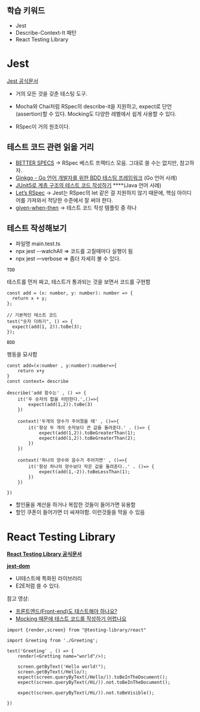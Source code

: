 ## 학습 키워드

- Jest
- Describe-Context-It 패턴
- React Testing Library

# Jest

[Jest 공식문서](https://jestjs.io/)

- 거의 모든 것을 갖춘 테스팅 도구.

- Mocha와 Chai처럼 RSpec의 describe-it을 지원하고, expect로 단언(assertion)할 수 있다. Mocking도 다양한 레벨에서 쉽게 사용할 수 있다.

- RSpec이 거의 원조이다.

## 테스트 코드 관련 읽을 거리

- [BETTER SPECS](https://www.betterspecs.org/) → RSpec 베스트 프랙티스 모음. 그대로 쓸 수는 없지만, 참고하자.
- [Ginkgo - Go 언어 개발자를 위한 BDD 테스팅 프레임워크](https://youtu.be/gfTsSBRvdqI) (Go 언어 사례)
- [JUnit5로 계층 구조의 테스트 코드 작성하기](https://johngrib.github.io/wiki/junit5-nested/) \*\*\*\*(Java 언어 사례)
- [Let’s RSpec](https://github.com/ahastudio/til/blob/main/ruby/20161206-rspec-let.md) → Jest는 RSpec의 let 같은 걸 지원하지 않기 때문에, 핵심 아이디어를 가져와서 적당한 수준에서 잘 써야 한다.
- [given-when-then](https://github.com/ahastudio/til/blob/main/blog/2018/12-08-given-when-then.md) → 테스트 코드 작성 템플릿 중 하나

## 테스트 작성해보기

- 파일명 main.test.ts
- npx jest --watchAll ⇒ 코드를 고칠때마다 실행이 됨
- npx jest —verbose ⇒ 좀더 자세히 볼 수 있다.

`TDD`

테스트를 먼저 짜고, 테스트가 통과되는 것을 보면서 코드를 구현함

```tsx
const add = (x: number, y: number): number => {
  return x + y;
};

// 기본적인 테스트 코드
test("숫자 더하기", () => {
  expect(add(1, 2)).toBe(3);
});
```

`BDD`

행동을 묘사함

```tsx
const add=(x:number , y:number):number=>{
	return x+y
}
const context= describe

describe('add 함수는' , () => {
	it('두 숫자의 합을 리턴한다.',()=>{
		expect(add(1,2)).toBe(3)
	})

	context('두개의 양수가 주어졌을 때' , ()=>{
		it('항상 두 개의 숫자보다 큰 값을 돌려준다.' . ()=> {
			expect(add(1,2)).toBeGreaterThan(1);
			expect(add(1,2)).toBeGreaterThan(2);
		})
	})

	context('하나의 양수와 음수가 주어지면' , ()=>{
		it('항상 하나의 양수보다 작은 값을 돌려준다..' . ()=> {
			expect(add(1,-2)).toBeLessThan(1);
		})
	})

})
```

- 할인율을 계산을 하거나 복잡한 것들이 들어가면 유용함
- 할인 쿠폰이 들어가면 더 싸져야함. 이런것들을 막을 수 있음

# React Testing Library

[**React Testing Library 공식문서**](https://testing-library.com/docs/react-testing-library/intro)

[**jest-dom**](https://testing-library.com/docs/ecosystem-jest-dom/)

- UI테스트에 특화된 라이브러리
- E2E처럼 쓸 수 있다.

참고 영상:

- [프론트엔드(Front-end)도 테스트해야 하나요?](https://youtu.be/-kUmsKRmOnA)
- [Mocking 때문에 테스트 코드를 작성하기 어렵나요](https://youtu.be/RoQtNLl-Wko)

```tsx
import {render,screen} from "@testing-library/react"

import Greeting from './Greeting';

test('Greeting' , () => {
	render(<Gretting name="world"/>);

	screen.getByText('Hello world!");
	screen.getByText(/Hello/);
	expect(screen.queryByText(/Hello/)).toBeInTheDocument();
	expect(screen.queryByText(/Hi/)).not.toBeInTheDocument();

	expect(screen.queryByText(/Hi/)).not.toBeVisible();

})
```
